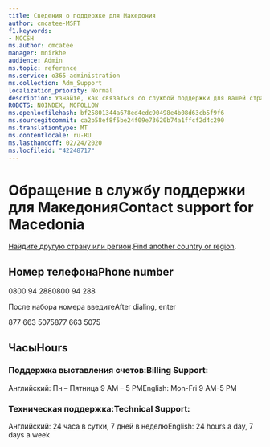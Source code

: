 ```yaml
---
title: Сведения о поддержке для Македония
author: cmcatee-MSFT
f1.keywords:
- NOCSH
ms.author: cmcatee
manager: mnirkhe
audience: Admin
ms.topic: reference
ms.service: o365-administration
ms.collection: Adm_Support
localization_priority: Normal
description: Узнайте, как связаться со службой поддержки для вашей страны или региона.
ROBOTS: NOINDEX, NOFOLLOW
ms.openlocfilehash: bf25801344a678ed4edc90498e4b08d63cb5f9f6
ms.sourcegitcommit: ca2b58ef8f5be24f09e73620b74a1ffcf2d4c290
ms.translationtype: MT
ms.contentlocale: ru-RU
ms.lasthandoff: 02/24/2020
ms.locfileid: "42248717"
---
```

# <a name="contact-support-for-macedonia"></a><span data-ttu-id="21903-103">Обращение в службу поддержки для Македония</span><span class="sxs-lookup"><span data-stu-id="21903-103">Contact support for Macedonia</span></span>

<span data-ttu-id="21903-104">[Найдите другую страну или регион](../contact-support-for-business-products.md).</span><span class="sxs-lookup"><span data-stu-id="21903-104">[Find another country or region](../contact-support-for-business-products.md).</span></span>

## <a name="phone-number"></a><span data-ttu-id="21903-105">Номер телефона</span><span class="sxs-lookup"><span data-stu-id="21903-105">Phone number</span></span>
<span data-ttu-id="21903-106">0800 94 288</span><span class="sxs-lookup"><span data-stu-id="21903-106">0800 94 288</span></span>

<span data-ttu-id="21903-107">После набора номера введите</span><span class="sxs-lookup"><span data-stu-id="21903-107">After dialing, enter</span></span>

<span data-ttu-id="21903-108">877 663 5075</span><span class="sxs-lookup"><span data-stu-id="21903-108">877 663 5075</span></span>

## <a name="hours"></a><span data-ttu-id="21903-109">Часы</span><span class="sxs-lookup"><span data-stu-id="21903-109">Hours</span></span>
### <a name="billing-support"></a><span data-ttu-id="21903-110">Поддержка выставления счетов:</span><span class="sxs-lookup"><span data-stu-id="21903-110">Billing Support:</span></span>

<span data-ttu-id="21903-111">Английский: Пн – Пятница 9 AM – 5 PM</span><span class="sxs-lookup"><span data-stu-id="21903-111">English: Mon-Fri 9 AM-5 PM</span></span>

### <a name="technical-support"></a><span data-ttu-id="21903-112">Техническая поддержка:</span><span class="sxs-lookup"><span data-stu-id="21903-112">Technical Support:</span></span>

<span data-ttu-id="21903-113">Английский: 24 часа в сутки, 7 дней в неделю</span><span class="sxs-lookup"><span data-stu-id="21903-113">English: 24 hours a day, 7 days a week</span></span>